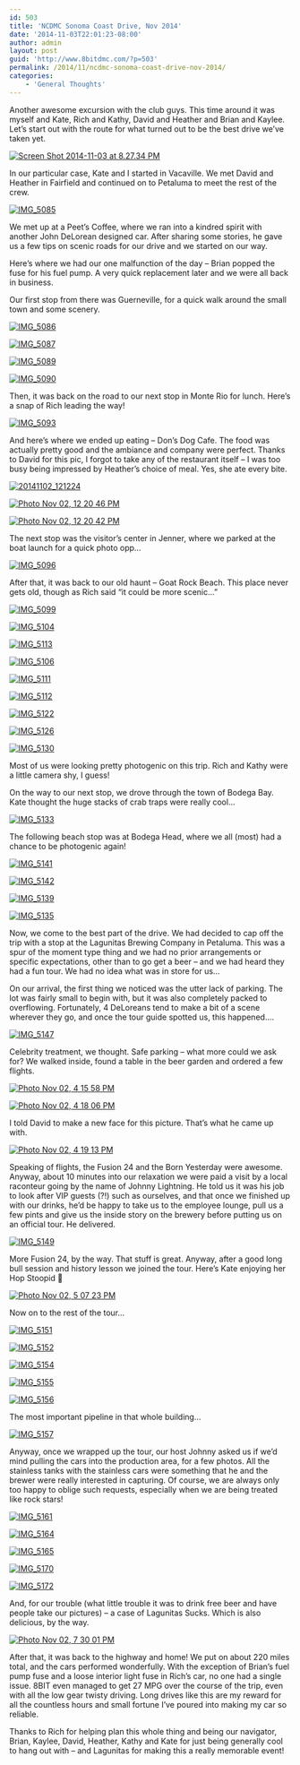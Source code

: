 ```yaml
---
id: 503
title: 'NCDMC Sonoma Coast Drive, Nov 2014'
date: '2014-11-03T22:01:23-08:00'
author: admin
layout: post
guid: 'http://www.8bitdmc.com/?p=503'
permalink: /2014/11/ncdmc-sonoma-coast-drive-nov-2014/
categories:
    - 'General Thoughts'
---
```


Another awesome excursion with the club guys. This time around it was myself and Kate, Rich and Kathy, David and Heather and Brian and Kaylee. Let’s start out with the route for what turned out to be the best drive we’ve taken yet.

[![Screen Shot 2014-11-03 at 8.27.34 PM](../../../assets/images2014/11/Screen-Shot-2014-11-03-at-8.27.34-PM-300x160.png)](../../../assets/images2014/11/Screen-Shot-2014-11-03-at-8.27.34-PM.png)

In our particular case, Kate and I started in Vacaville. We met David and Heather in Fairfield and continued on to Petaluma to meet the rest of the crew.

[![IMG_5085](../../../assets/images2014/11/IMG_5085-300x225.jpg)](../../../assets/images2014/11/IMG_5085.jpg)

We met up at a Peet’s Coffee, where we ran into a kindred spirit with another John DeLorean designed car. After sharing some stories, he gave us a few tips on scenic roads for our drive and we started on our way.

Here’s where we had our one malfunction of the day – Brian popped the fuse for his fuel pump. A very quick replacement later and we were all back in business.

Our first stop from there was Guerneville, for a quick walk around the small town and some scenery.

[![IMG_5086](../../../assets/images2014/11/IMG_5086-300x225.jpg)](../../../assets/images2014/11/IMG_5086.jpg)

[![IMG_5087](../../../assets/images2014/11/IMG_5087-e1415077169745-225x300.jpg)](../../../assets/images2014/11/IMG_5087.jpg)

[![IMG_5089](../../../assets/images2014/11/IMG_5089-300x225.jpg)](../../../assets/images2014/11/IMG_5089.jpg)

[![IMG_5090](../../../assets/images2014/11/IMG_5090-300x225.jpg)](../../../assets/images2014/11/IMG_5090.jpg)

Then, it was back on the road to our next stop in Monte Rio for lunch. Here’s a snap of Rich leading the way!

[![IMG_5093](../../../assets/images2014/11/IMG_5093-300x225.jpg)](../../../assets/images2014/11/IMG_5093.jpg)

And here’s where we ended up eating – Don’s Dog Cafe. The food was actually pretty good and the ambiance and company were perfect. Thanks to David for this pic, I forgot to take any of the restaurant itself – I was too busy being impressed by Heather’s choice of meal. Yes, she ate every bite.

[![20141102_121224](../../../assets/images2014/11/20141102_121224-300x225.jpg)](../../../assets/images2014/11/20141102_121224.jpg)

[![Photo Nov 02, 12 20 46 PM](../../../assets/images2014/11/Photo-Nov-02-12-20-46-PM-e1415080822664-300x225.jpg)](../../../assets/images2014/11/Photo-Nov-02-12-20-46-PM.jpg)

[![Photo Nov 02, 12 20 42 PM](../../../assets/images2014/11/Photo-Nov-02-12-20-42-PM-e1415080778605-300x225.jpg)](../../../assets/images2014/11/Photo-Nov-02-12-20-42-PM-e1415080778605.jpg)

The next stop was the visitor’s center in Jenner, where we parked at the boat launch for a quick photo opp…

[![IMG_5096](../../../assets/images2014/11/IMG_5096-300x225.jpg)](../../../assets/images2014/11/IMG_5096.jpg)

After that, it was back to our old haunt – Goat Rock Beach. This place never gets old, though as Rich said “it could be more scenic…”

[![IMG_5099](../../../assets/images2014/11/IMG_5099-300x225.jpg)](../../../assets/images2014/11/IMG_5099.jpg)

[![IMG_5104](../../../assets/images2014/11/IMG_5104-300x225.jpg)](../../../assets/images2014/11/IMG_5104.jpg)

[![IMG_5113](../../../assets/images2014/11/IMG_5113-300x225.jpg)](../../../assets/images2014/11/IMG_5113.jpg)

[![IMG_5106](../../../assets/images2014/11/IMG_5106-300x225.jpg)](../../../assets/images2014/11/IMG_5106.jpg)

[![IMG_5111](../../../assets/images2014/11/IMG_5111-e1415077951184-225x300.jpg)](../../../assets/images2014/11/IMG_5111.jpg)

[![IMG_5112](../../../assets/images2014/11/IMG_5112-e1415077973543-225x300.jpg)](../../../assets/images2014/11/IMG_5112.jpg)

[![IMG_5122](../../../assets/images2014/11/IMG_5122-e1415078000755-225x300.jpg)](../../../assets/images2014/11/IMG_5122.jpg)

[![IMG_5126](../../../assets/images2014/11/IMG_5126-e1415078021107-225x300.jpg)](../../../assets/images2014/11/IMG_5126.jpg)

[![IMG_5130](../../../assets/images2014/11/IMG_5130-e1415078040651-225x300.jpg)](../../../assets/images2014/11/IMG_5130.jpg)

Most of us were looking pretty photogenic on this trip. Rich and Kathy were a little camera shy, I guess!

On the way to our next stop, we drove through the town of Bodega Bay. Kate thought the huge stacks of crab traps were really cool…

[![IMG_5133](../../../assets/images2014/11/IMG_5133-300x225.jpg)](../../../assets/images2014/11/IMG_5133.jpg)

The following beach stop was at Bodega Head, where we all (most) had a chance to be photogenic again!

[![IMG_5141](../../../assets/images2014/11/IMG_5141-300x225.jpg)](../../../assets/images2014/11/IMG_5141.jpg)

[![IMG_5142](../../../assets/images2014/11/IMG_5142-300x225.jpg)](../../../assets/images2014/11/IMG_5142.jpg)

[![IMG_5139](../../../assets/images2014/11/IMG_5139-300x225.jpg)](../../../assets/images2014/11/IMG_5139.jpg)

[![IMG_5135](../../../assets/images2014/11/IMG_5135-300x225.jpg)](../../../assets/images2014/11/IMG_5135.jpg)

Now, we come to the best part of the drive. We had decided to cap off the trip with a stop at the Lagunitas Brewing Company in Petaluma. This was a spur of the moment type thing and we had no prior arrangements or specific expectations, other than to go get a beer – and we had heard they had a fun tour. We had no idea what was in store for us…

On our arrival, the first thing we noticed was the utter lack of parking. The lot was fairly small to begin with, but it was also completely packed to overflowing. Fortunately, 4 DeLoreans tend to make a bit of a scene wherever they go, and once the tour guide spotted us, this happened….

[![IMG_5147](../../../assets/images2014/11/IMG_5147-300x225.jpg)](../../../assets/images2014/11/IMG_5147.jpg)

Celebrity treatment, we thought. Safe parking – what more could we ask for? We walked inside, found a table in the beer garden and ordered a few flights.

[![Photo Nov 02, 4 15 58 PM](../../../assets/images2014/11/Photo-Nov-02-4-15-58-PM-300x225.jpg)](../../../assets/images2014/11/Photo-Nov-02-4-15-58-PM.jpg)

[![Photo Nov 02, 4 18 06 PM](../../../assets/images2014/11/Photo-Nov-02-4-18-06-PM-300x225.jpg)](../../../assets/images2014/11/Photo-Nov-02-4-18-06-PM.jpg)

I told David to make a new face for this picture. That’s what he came up with.

[![Photo Nov 02, 4 19 13 PM](../../../assets/images2014/11/Photo-Nov-02-4-19-13-PM-300x225.jpg)](../../../assets/images2014/11/Photo-Nov-02-4-19-13-PM.jpg)

Speaking of flights, the Fusion 24 and the Born Yesterday were awesome. Anyway, about 10 minutes into our relaxation we were paid a visit by a local raconteur going by the name of Johnny Lightning. He told us it was his job to look after VIP guests (?!) such as ourselves, and that once we finished up with our drinks, he’d be happy to take us to the employee lounge, pull us a few pints and give us the inside story on the brewery before putting us on an official tour. He delivered.

[![IMG_5149](../../../assets/images2014/11/IMG_5149-300x225.jpg)](../../../assets/images2014/11/IMG_5149.jpg)

More Fusion 24, by the way. That stuff is great. Anyway, after a good long bull session and history lesson we joined the tour. Here’s Kate enjoying her Hop Stoopid 🙂

[![Photo Nov 02, 5 07 23 PM](../../../assets/images2014/11/Photo-Nov-02-5-07-23-PM-e1415079825217-225x300.jpg)](../../../assets/images2014/11/Photo-Nov-02-5-07-23-PM-e1415079825217.jpg)

Now on to the rest of the tour…

[![IMG_5151](../../../assets/images2014/11/IMG_5151-e1415080024348-225x300.jpg)](../../../assets/images2014/11/IMG_5151-e1415080024348.jpg)

[![IMG_5152](../../../assets/images2014/11/IMG_5152-e1415080054490-225x300.jpg)](../../../assets/images2014/11/IMG_5152-e1415080054490.jpg)

[![IMG_5154](../../../assets/images2014/11/IMG_5154-300x225.jpg)](../../../assets/images2014/11/IMG_5154.jpg)

[![IMG_5155](../../../assets/images2014/11/IMG_5155-300x225.jpg)](../../../assets/images2014/11/IMG_5155.jpg)

[![IMG_5156](../../../assets/images2014/11/IMG_5156-300x225.jpg)](../../../assets/images2014/11/IMG_5156.jpg)

The most important pipeline in that whole building…

[![IMG_5157](../../../assets/images2014/11/IMG_5157-300x225.jpg)](../../../assets/images2014/11/IMG_5157.jpg)

Anyway, once we wrapped up the tour, our host Johnny asked us if we’d mind pulling the cars into the production area, for a few photos. All the stainless tanks with the stainless cars were something that he and the brewer were really interested in capturing. Of course, we are always only too happy to oblige such requests, especially when we are being treated like rock stars!

[![IMG_5161](../../../assets/images2014/11/IMG_5161-300x225.jpg)](../../../assets/images2014/11/IMG_5161.jpg)

[![IMG_5164](../../../assets/images2014/11/IMG_5164-300x225.jpg)](../../../assets/images2014/11/IMG_5164.jpg)

[![IMG_5165](../../../assets/images2014/11/IMG_5165-e1415080440101-225x300.jpg)](../../../assets/images2014/11/IMG_5165.jpg)

[![IMG_5170](../../../assets/images2014/11/IMG_5170-300x225.jpg)](../../../assets/images2014/11/IMG_5170.jpg)

[![IMG_5172](../../../assets/images2014/11/IMG_5172-300x225.jpg)](../../../assets/images2014/11/IMG_5172.jpg)

And, for our trouble (what little trouble it was to drink free beer and have people take our pictures) – a case of Lagunitas Sucks. Which is also delicious, by the way.

[![Photo Nov 02, 7 30 01 PM](../../../assets/images2014/11/Photo-Nov-02-7-30-01-PM-300x225.jpg)](../../../assets/images2014/11/Photo-Nov-02-7-30-01-PM.jpg)

After that, it was back to the highway and home! We put on about 220 miles total, and the cars performed wonderfully. With the exception of Brian’s fuel pump fuse and a loose interior light fuse in Rich’s car, no one had a single issue. 8BIT even managed to get 27 MPG over the course of the trip, even with all the low gear twisty driving. Long drives like this are my reward for all the countless hours and small fortune I’ve poured into making my car so reliable.

Thanks to Rich for helping plan this whole thing and being our navigator, Brian, Kaylee, David, Heather, Kathy and Kate for just being generally cool to hang out with – and Lagunitas for making this a really memorable event!